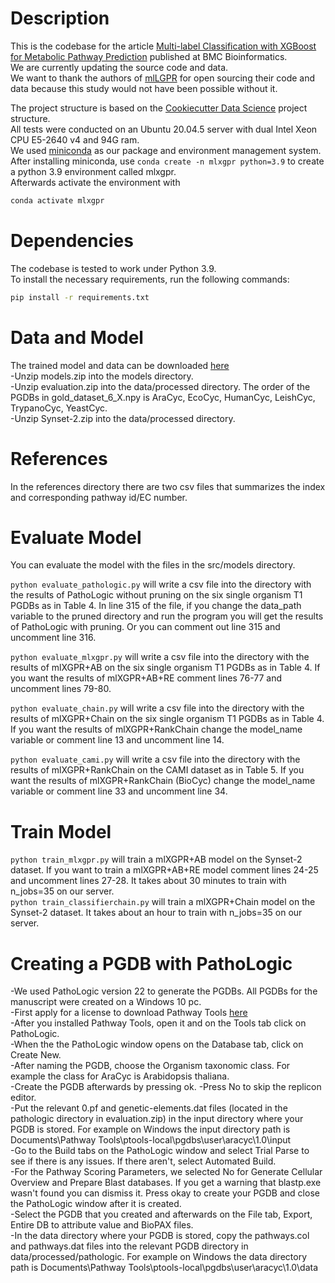 # Description
This is the codebase for the article [Multi-label Classification with XGBoost for Metabolic Pathway Prediction](https://doi.org/10.1186/s12859-024-05666-0) published at BMC Bioinformatics.  
We are currently updating the source code and data.   
We want to thank the authors of [mlLGPR](https://github.com/hallamlab/mlLGPR) for open sourcing their code and data because this study would not have been possible without it.  

The project structure is based on the [Cookiecutter Data Science](https://drivendata.github.io/cookiecutter-data-science/) project structure.  
All tests were conducted on an Ubuntu 20.04.5 server with dual Intel Xeon CPU E5-2640 v4 and 94G ram.  
We used [miniconda](https://docs.conda.io/en/latest/miniconda.html) as our package and environment management system.  
After installing miniconda, use ``conda create -n mlxgpr python=3.9`` to create a python 3.9 environment called mlxgpr.  
Afterwards activate the environment with 
```bash
conda activate mlxgpr
```  
# Dependencies
The codebase is tested to work under Python 3.9.  
To install the necessary requirements, run the following commands:  
```bash
pip install -r requirements.txt
```
# Data and Model
The trained model and data can be downloaded [here](https://drive.google.com/drive/folders/1TZoHnmIqrYWkHoslFvwT4sKkH2OB5bZw?usp=sharing)  
-Unzip models.zip into the models directory.  
-Unzip evaluation.zip into the data/processed directory. The order of the PGDBs in gold_dataset_6_X.npy is AraCyc, EcoCyc, HumanCyc, LeishCyc, TrypanoCyc, YeastCyc.  
-Unzip Synset-2.zip into the data/processed directory.  
# References
In the references directory there are two csv files that summarizes the index and corresponding pathway id/EC number.  
# Evaluate Model
You can evaluate the model with the files in the src/models directory.  
  
``python evaluate_pathologic.py`` will write a csv file into the directory with the results of PathoLogic without pruning on the six single organism T1 PGDBs as in Table 4. In line 315 of the file, if you change the data_path variable to the pruned directory and run the program you will get the results of PathoLogic with pruning. Or you can comment out line 315 and uncomment line 316.  
  
``python evaluate_mlxgpr.py`` will write a csv file into the directory with the results of mlXGPR+AB on the six single organism T1 PGDBs as in Table 4. If you want the results of mlXGPR+AB+RE comment lines 76-77 and uncomment lines 79-80.  
  
``python evaluate_chain.py`` will write a csv file into the directory with the results of mlXGPR+Chain on the six single organism T1 PGDBs as in Table 4. If you want the results of mlXGPR+RankChain change the model_name variable or comment line 13 and uncomment line 14.  
  
``python evaluate_cami.py`` will write a csv file into the directory with the results of mlXGPR+RankChain on the CAMI dataset as in Table 5. If you want the results of mlXGPR+RankChain (BioCyc) change the model_name variable or comment line 33 and uncomment line 34.  
# Train Model
``python train_mlxgpr.py`` will train a mlXGPR+AB model on the Synset-2 dataset. If you want to train a mlXGPR+AB+RE model comment lines 24-25 and uncomment lines 27-28. It takes about 30 minutes to train with n_jobs=35 on our server.  
``python train_classifierchain.py`` will train a mlXGPR+Chain model on the Synset-2 dataset. It takes about an hour to train with n_jobs=35 on our server.  
# Creating a PGDB with PathoLogic  
-We used PathoLogic version 22 to generate the PGDBs. All PGDBs for the manuscript were created on a Windows 10 pc.  
-First apply for a license to download Pathway Tools [here](https://biocyc.org/download.shtml)  
-After you installed Pathway Tools, open it and on the Tools tab click on PathoLogic.  
-When the the PathoLogic window opens on the Database tab, click on Create New.  
-After naming the PGDB, choose the Organism taxonomic class. For example the class for AraCyc is Arabidopsis thaliana.  
-Create the PGDB afterwards by pressing ok. 
-Press No to skip the replicon editor.  
-Put the relevant 0.pf and genetic-elements.dat files (located in the pathologic directory in evaluation.zip) in the input directory where your PGDB is stored. For example on Windows the input directory path is Documents\Pathway Tools\ptools-local\pgdbs\user\aracyc\1.0\input  
-Go to the Build tabs on the PathoLogic window and select Trial Parse to see if there is any issues. If there aren't, select Automated Build.  
-For the Pathway Scoring Parameters, we selected No for Generate Cellular Overview and Prepare Blast databases. If you get a warning that blastp.exe wasn't found you can dismiss it. Press okay to create your PGDB and close the PathoLogic window after it is created.   
-Select the PGDB that you created and afterwards on the File tab, Export, Entire DB to attribute value and BioPAX files.  
-In the data directory where your PGDB is stored, copy the pathways.col and pathways.dat files into the relevant PGDB directory in data/processed/pathologic. For example on Windows the data directory path is Documents\Pathway Tools\ptools-local\pgdbs\user\aracyc\1.0\data  
